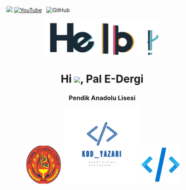 ![](https://komarev.com/ghpvc/?username=PalEDergi&color=green)
[![YouTube](https://img.shields.io/badge/YouTube-Channel-%23E62117)](https://www.youtube.com/channel/UCAcXbIC0teVrYIX3i2bj75w)
&nbsp; ![GitHub](https://img.shields.io/github/followers/PalEDergi?label=Follow%20Me%21&style=social)
<!-- En üste GIF'i ekliyoruz -->
<p align="center">
  <img src="https://github.com/Star-Nova/Star-Nova/blob/main/Hello.gif" alt="Hello GIF" width="300" height="100"/>
</p>

<h1 align="center">Hi <img src="https://media.giphy.com/media/hvRJCLFzcasrR4ia7z/giphy.gif" width="30px"/>, Pal E-Dergi</h1>
<h3 align="center">Pendik Anadolu Lisesi</h3>

<p align="center">
  <img src="https://github.com/PalEDergi/PalEDergi/blob/main/pal.jfif" alt="Pal Logo" width="100" height="100"/>
  <img src="https://github.com/Star-Nova/Star-Nova/blob/main/KODYAZARI.png" alt="Kod_Yazarı" width="200" height="200"/>
  <img src="https://github.com/Star-Nova/Star-Nova/blob/main/DeveloperIcon.png" alt="Developer Icon" width="100" height="100"/>
</p>

